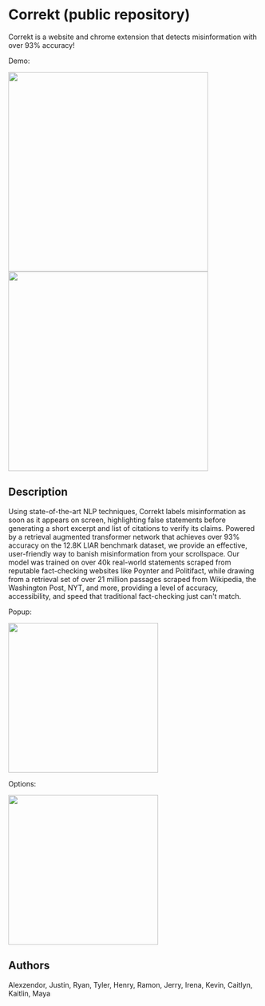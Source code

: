 

# Correkt (public repository)
Correkt is a website and chrome extension that detects misinformation with over 93% accuracy! 

Demo:

<img src="https://github.com/Ramon-W/correkt-public/blob/main/scroll1.gif" data-canonical-src="https://github.com/Ramon-W/correkt-public/blob/main/scroll1.gif" width="400" />

<img src="https://github.com/Ramon-W/correkt-public/blob/main/scroll3.gif" data-canonical-src="https://github.com/Ramon-W/correkt-public/blob/main/scroll3.gif" width="400" />

## Description
Using state-of-the-art NLP techniques, Correkt labels misinformation as soon as it appears on screen, highlighting false statements before generating a short excerpt and list of citations to verify its claims. Powered by a retrieval augmented transformer network that achieves over 93% accuracy on the 12.8K LIAR benchmark dataset, we provide an effective, user-friendly way to banish misinformation from your scrollspace. Our model was trained on over 40k real-world statements scraped from reputable fact-checking websites like Poynter and Politifact, while drawing from a retrieval set of over 21 million passages scraped from Wikipedia, the Washington Post, NYT, and more, providing a level of accuracy, accessibility, and speed that traditional fact-checking just can't match. 

Popup:

<img src="https://github.com/Ramon-W/correkt-public/blob/main/settings.gif" data-canonical-src="https://github.com/Ramon-W/correkt-public/blob/main/settings.gif" width="300" style='display:inline-block' />

Options:

<img src="https://github.com/Ramon-W/correkt-public/blob/main/options.gif" data-canonical-src="https://github.com/Ramon-W/correkt-public/blob/main/options.gif" width="300" style='display:inline-block' />

## Authors
Alexzendor, Justin, Ryan, Tyler, Henry, Ramon, Jerry, Irena, Kevin, Caitlyn, Kaitlin, Maya

